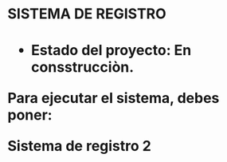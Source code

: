 <h1>SISTEMA DE REGISTRO<h1>

- Estado del proyecto: En consstrucciòn.

Para ejecutar el sistema, debes poner:

Sistema de registro 2